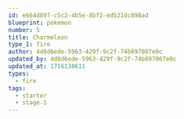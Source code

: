 ```yaml
---
id: e664d897-c5c2-4b5e-8bf2-ed521dc898ad
blueprint: pokemon
number: 5
title: Charmeleon
type_1: fire
author: 4d8d6ede-5963-429f-9c2f-74b897007e0c
updated_by: 4d8d6ede-5963-429f-9c2f-74b897007e0c
updated_at: 1716138611
types:
  - fire
tags:
  - starter
  - stage-1
---
```


